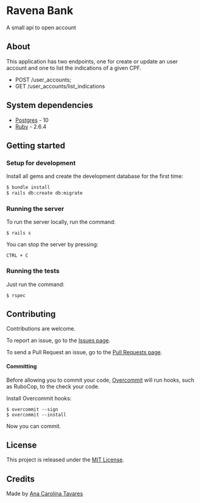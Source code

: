 # Ravena Bank

A small api to open account

## About

This application has two endpoints, one for create or update an user account and one to list the indications of a given CPF.

* POST /user_accounts;
* GET  /user_accounts/list_indications

## System dependencies

* [Postgres](https://www.postgresql.org/docs/10/tutorial-install.html) - 10
* [Ruby](https://www.ruby-lang.org/en/documentation/installation/) - 2.6.4

## Getting started

### Setup for development

Install all gems and create the development database for the first time:

```bash
$ bundle install
$ rails db:create db:migrate
```

### Running the server

To run the server locally, run the command:

```
$ rails s
```

You can stop the server by pressing:

```
CTRL + C
```

### Running the tests

Just run the command:

```
$ rspec
```

## Contributing

Contributions are welcome.

To report an issue, go to the [Issues page](https://github.com/acarolinatavares/ravena-bank/issues).

To send a Pull Request an issue, go to the [Pull Requests page](https://github.com/acarolinatavares/ravena-bank/pulls).

#### Committing

Before allowing you to commit your code, [Overcommit](https://github.com/sds/overcommit) will run hooks, such as RuboCop, to the check your code.

Install Overcommit hooks:

```
$ overcommit --sign
$ overcommit --install
```

Now you can commit.

## License

This project is released under the [MIT License](https://opensource.org/licenses/MIT).

## Credits

Made by [Ana Carolina Tavares](https://www.linkedin.com/in/ana-carolina-tavares-4995a734/)

